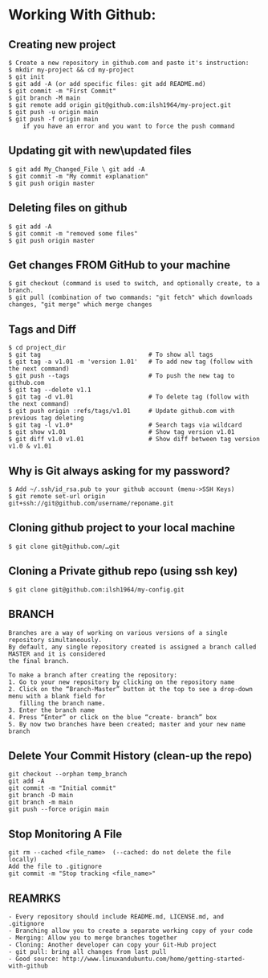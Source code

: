 # Working With Github:

## Creating new project
    $ Create a new repository in github.com and paste it's instruction:
    $ mkdir my-project && cd my-project
    $ git init
    $ git add -A (or add specific files: git add README.md)
    $ git commit -m "First Commit"
    $ git branch -M main
    $ git remote add origin git@github.com:ilsh1964/my-project.git
    $ git push -u origin main
    $ git push -f origin main
        if you have an error and you want to force the push command
     
        

## Updating git with new\updated files
    $ git add My_Changed_File \ git add -A
    $ git commit -m "My commit explanation"
    $ git push origin master


## Deleting files on github
    $ git add -A
    $ git commit -m "removed some files"
    $ git push origin master


## Get changes FROM GitHub to your machine
    $ git checkout (command is used to switch, and optionally create, to a branch.
    $ git pull (combination of two commands: "git fetch" which downloads changes, "git merge" which merge changes 

   
## Tags and Diff
    $ cd project_dir
    $ git tag                              # To show all tags
    $ git tag -a v1.01 -m 'version 1.01'   # To add new tag (follow with the next command)
    $ git push --tags                      # To push the new tag to github.com
    $ git tag --delete v1.1
    $ git tag -d v1.01                     # To delete tag (follow with the next command)
    $ git push origin :refs/tags/v1.01     # Update github.com with previous tag deleting
    $ git tag -l v1.0*                     # Search tags via wildcard
    $ git show v1.01                       # Show tag version v1.01
    $ git diff v1.0 v1.01                  # Show diff between tag version v1.0 & v1.01


## Why is Git always asking for my password?
    $ Add ~/.ssh/id_rsa.pub to your github account (menu->SSH Keys)
    $ git remote set-url origin git+ssh://git@github.com/username/reponame.git


## Cloning github project to your local machine
    $ git clone git@github.com/…git


## Cloning a Private github repo (using ssh key)
    $ git clone git@github.com:ilsh1964/my-config.git


## BRANCH
```
Branches are a way of working on various versions of a single repository simultaneously.
By default, any single repository created is assigned a branch called MASTER and it is considered
the final branch.

To make a branch after creating the repository:
1. Go to your new repository by clicking on the repository name
2. Click on the “Branch-Master” button at the top to see a drop-down menu with a blank field for
   filling the branch name.
3. Enter the branch name
4. Press “Enter” or click on the blue “create- branch” box
5. By now two branches have been created; master and your new name branch
```

## Delete Your Commit History (clean-up the repo)
```
git checkout --orphan temp_branch
git add -A
git commit -m "Initial commit"
git branch -D main
git branch -m main
git push --force origin main
```

## Stop Monitoring A File 
```
git rm --cached <file_name>  (--cached: do not delete the file locally)
Add the file to .gitignore
git commit -m "Stop tracking <file_name>"
```

## REAMRKS
```
- Every repository should include README.md, LICENSE.md, and .gitignore
- Branching allow you to create a separate working copy of your code
- Merging: Allow you to merge branches together
- Cloning: Another developer can copy your Git-Hub project
- git pull: bring all changes from last pull
- Good source: http://www.linuxandubuntu.com/home/getting-started-with-github
```
